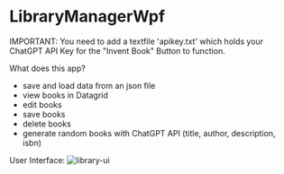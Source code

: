 # LibraryManagerWpf
IMPORTANT: You need to add a textfile 'apikey.txt' which holds your ChatGPT API Key for the "Invent Book" Button to function.

What does this app?
- save and load data from an json file
- view books in Datagrid
- edit books
- save books
- delete books
- generate random books with ChatGPT API (title, author, description, isbn)

User Interface:
![library-ui](https://github.com/user-attachments/assets/4f826d61-aaf2-49e5-8791-b33e66d5cb17)

